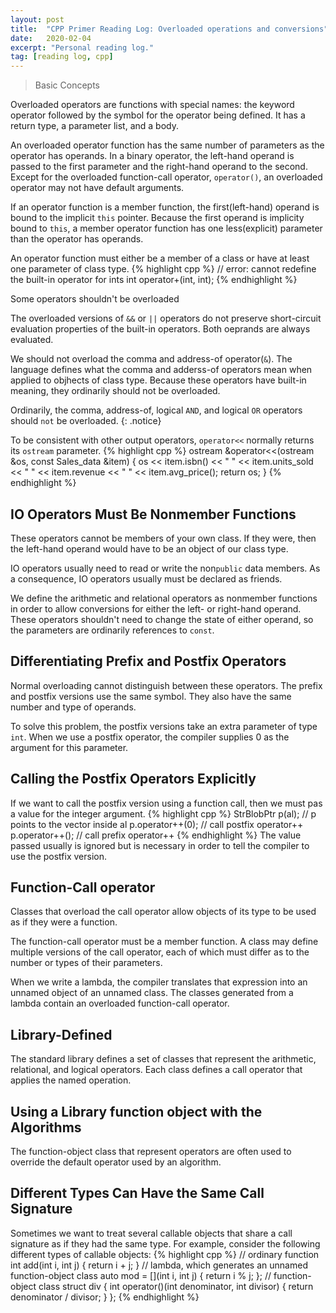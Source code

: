 ```yaml
---
layout: post
title:  "CPP Primer Reading Log: Overloaded operations and conversions"
date:   2020-02-04
excerpt: "Personal reading log."
tag: [reading log, cpp]
---
```


> Basic Concepts

Overloaded operators are functions with special names: the keyword operator
followed by the symbol for the operator being defined.
It has a return type, a parameter list, and a body.

An overloaded operator function has the same number of parameters as the operator has operands. In a binary operator, the left-hand operand is passed to the first parameter and the right-hand operand to the second.
Except for the overloaded function-call operator, `operator()`, an overloaded operator may not have default arguments.

If an operator function is a member function, the first(left-hand) operand is bound to the implicit `this` pointer. Because the first operand is implicity bound to `this`, a member operator function has one less(explicit) parameter than the operator has operands.

An operator function must either be a member of a class or have at least one parameter of class type.
{% highlight cpp %}
// error: cannot redefine the built-in operator for ints
int operator+(int, int);
{% endhighlight %}

Some operators shouldn't be overloaded

The overloaded versions of `&&` or `||` operators do not preserve short-circuit evaluation properties of the built-in operators. Both oeprands are always evaluated.

We should not overload the comma and address-of operator(`&`). The language defines what the comma and adderss-of operators mean when applied to objhects of class type. Because these operators have built-in meaning, they ordinarily should not be overloaded.

Ordinarily, the comma, address-of, logical `AND`, and logical `OR` operators should `not` be overloaded.
{: .notice}

To be consistent with other output operators, `operator<<` normally returns its `ostream` parameter.
{% highlight cpp %}
ostream &operator<<(ostream &os, const Sales_data &item)
{
    os << item.isbn() << " " << item.units_sold << " " << item.revenue << " " << item.avg_price();
    return os;
}
{% endhighlight %}

## IO Operators Must Be Nonmember Functions

These operators cannot be members of your own class. If they were, then the left-hand operand would have to be an object of our class type.

IO operators usually need to read or write the non`public` data members. As a consequence, IO operators usually must be declared as friends.

We define the arithmetic and relational operators as nonmember functions in order to allow conversions for either the left- or right-hand operand. These operators shouldn't need to change the state of either operand, so the parameters are ordinarily references to `const`.

## Differentiating Prefix and Postfix Operators

Normal overloading cannot distinguish between these operators. The prefix and postfix versions use the same symbol. They also have the same number and type of operands.

To solve this problem, the postfix versions take an extra parameter of type `int`. When we use a postfix operator, the compiler supplies 0 as the argument for this parameter.

## Calling the Postfix Operators Explicitly

If we want to call the postfix version using a function call, then we must pas a value for the integer argument.
{% highlight cpp %}
StrBlobPtr p(al); // p points to the vector inside al
p.operator++(0); // call postfix operator++
p.operator++();  // call prefix operator++
{% endhighlight %}
The value passed usually is ignored but is necessary in order to tell the compiler to use the postfix version.

## Function-Call operator

Classes that overload the call operator allow objects of its type to be used as if they were a function.

The function-call operator must be a member function. A class may define multiple versions of the call operator, each of which must differ as to the number or types of their parameters.

When we write a lambda, the compiler translates that expression into an unnamed object of an unnamed class. The classes generated from a lambda contain an overloaded function-call operator.

## Library-Defined 
The standard library defines a set of classes that represent the arithmetic, relational, and logical operators. 
Each class defines a call operator that applies the named operation.

## Using a Library function object with the Algorithms
The function-object class that represent operators are often used to override the default operator used by an algorithm.

## Different Types Can Have the Same Call Signature
Sometimes we want to treat several callable objects that share a call signature as if they had the same type. 
For example, consider the following different types of callable objects:
{% highlight cpp %}
// ordinary function
int add(int i, int j) { return i + j; }
// lambda, which generates an unnamed function-object class
auto mod = [](int i, int j) { return i % j; };
// function-object class
struct div {
    int operator()(int denominator, int divisor) {
        return denominator / divisor;
    }
};
{% endhighlight %}